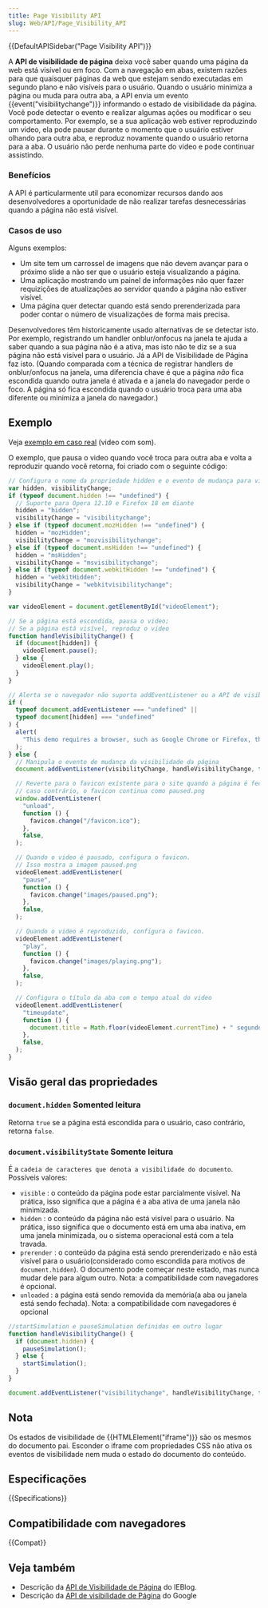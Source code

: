 ```yaml
---
title: Page Visibility API
slug: Web/API/Page_Visibility_API
---
```


{{DefaultAPISidebar("Page Visibility API")}}

A **API de visibilidade de página** deixa você saber quando uma página da web está visível ou em foco. Com a navegação em abas, existem razões para que quaisquer páginas da web que estejam sendo executadas em segundo plano e não visíveis para o usuário. Quando o usuário minimiza a página ou muda para outra aba, a API envia um evento {{event("visibilitychange")}} informando o estado de visibilidade da página. Você pode detectar o evento e realizar algumas ações ou modificar o seu comportamento. Por exemplo, se a sua aplicação web estiver reproduzindo um video, ela pode pausar durante o momento que o usuário estiver olhando para outra aba, e reproduz novamente quando o usuário retorna para a aba. O usuário não perde nenhuma parte do video e pode continuar assistindo.

### Benefícios

A API é particularmente util para economizar recursos dando aos desenvolvedores a oportunidade de não realizar tarefas desnecessárias quando a página não está visível.

### Casos de uso

Alguns exemplos:

- Um site tem um carrossel de imagens que não devem avançar para o próximo slide a não ser que o usuário esteja visualizando a página.
- Uma aplicação mostrando um painel de informações não quer fazer requizições de atualizações ao servidor quando a página não estiver visível.
- Uma página quer detectar quando está sendo prerenderizada para poder contar o número de visualizações de forma mais precisa.

Desenvolvedores têm historicamente usado alternativas de se detectar isto. Por exemplo, registrando um handler onblur/onfocus na janela te ajuda a saber quando a sua página não é a ativa, mas isto não te diz se a sua página não está visível para o usuário. Já a API de Visibilidade de Página faz isto. (Quando comparada com a técnica de registrar handlers de onblur/onfocus na janela, uma diferencia chave é que a página _não_ fica escondida quando outra janela é ativada e a janela do navegador perde o foco. A página só fica escondida quando o usuário troca para uma aba diferente ou minimiza a janela do navegador.)

## Exemplo

Veja [exemplo em caso real](http://daniemon.com/tech/webapps/page-visibility/) (video com som).

O exemplo, que pausa o video quando você troca para outra aba e volta a reproduzir quando você retorna, foi criado com o seguinte código:

```js
// Configura o nome da propriedade hidden e o evento de mudança para visibilidade
var hidden, visibilityChange;
if (typeof document.hidden !== "undefined") {
  // Suporte para Opera 12.10 e Firefox 18 em diante
  hidden = "hidden";
  visibilityChange = "visibilitychange";
} else if (typeof document.mozHidden !== "undefined") {
  hidden = "mozHidden";
  visibilityChange = "mozvisibilitychange";
} else if (typeof document.msHidden !== "undefined") {
  hidden = "msHidden";
  visibilityChange = "msvisibilitychange";
} else if (typeof document.webkitHidden !== "undefined") {
  hidden = "webkitHidden";
  visibilityChange = "webkitvisibilitychange";
}

var videoElement = document.getElementById("videoElement");

// Se a página está escondida, pausa o video;
// Se a página está visível, reproduz o video
function handleVisibilityChange() {
  if (document[hidden]) {
    videoElement.pause();
  } else {
    videoElement.play();
  }
}

// Alerta se o navegador não suporta addEventListener ou a API de visibilidade da página
if (
  typeof document.addEventListener === "undefined" ||
  typeof document[hidden] === "undefined"
) {
  alert(
    "This demo requires a browser, such as Google Chrome or Firefox, that supports the Page Visibility API.",
  );
} else {
  // Manipula o evento de mudança da visibilidade da página
  document.addEventListener(visibilityChange, handleVisibilityChange, false);

  // Reverte para o favicon existente para o site quando a página é fechada;
  // caso contrário, o favicon continua como paused.png
  window.addEventListener(
    "unload",
    function () {
      favicon.change("/favicon.ico");
    },
    false,
  );

  // Quando o video é pausado, configura o favicon.
  // Isso mostra a imagem paused.png
  videoElement.addEventListener(
    "pause",
    function () {
      favicon.change("images/paused.png");
    },
    false,
  );

  // Quando o video é reproduzido, configura o favicon.
  videoElement.addEventListener(
    "play",
    function () {
      favicon.change("images/playing.png");
    },
    false,
  );

  // Configura o título da aba com o tempo atual do video
  videoElement.addEventListener(
    "timeupdate",
    function () {
      document.title = Math.floor(videoElement.currentTime) + " segundo(s)";
    },
    false,
  );
}
```

## Visão geral das propriedades

### `document.hidden` Somented leitura

Retorna `true` se a página está escondida para o usuário, caso contrário, retorna `false`.

### `document.visibilityState` Somente leitura

É a `cadeia de caracteres que denota a visibilidade do documento`. Possíveis valores:

- `visible` : o conteúdo da página pode estar parcialmente visível. Na prática, isso significa que a página é a aba ativa de uma janela não minimizada.
- `hidden` : o conteúdo da página não está visível para o usuário. Na prática, isso significa que o documento está em uma aba inativa, em uma janela minimizada, ou o sistema operacional está com a tela travada.
- `prerender` : o conteúdo da página está sendo prerenderizado e não está visível para o usuário(considerado como escondida para motivos de `document.hidden`). O documento pode começar neste estado, mas nunca mudar dele para algum outro. Nota: a compatibilidade com navegadores é opcional.
- `unloaded` : a página está sendo removida da memória(a aba ou janela está sendo fechada). Nota: a compatibilidade com navegadores é opcional

```js
//startSimulation e pauseSimulation definidas em outro lugar
function handleVisibilityChange() {
  if (document.hidden) {
    pauseSimulation();
  } else {
    startSimulation();
  }
}

document.addEventListener("visibilitychange", handleVisibilityChange, false);
```

## Nota

Os estados de visibilidade de {{HTMLElement("iframe")}} são os mesmos do documento pai. Esconder o iframe com propriedades CSS não ativa os eventos de visibilidade nem muda o estado do documento do conteúdo.

## Especificações

{{Specifications}}

## Compatibilidade com navegadores

{{Compat}}

## Veja também

- Descrição da [API de Visibilidade de Página](http://blogs.msdn.com/b/ie/archive/2011/07/08/using-pc-hardware-more-efficiently-in-html5-new-web-performance-apis-part-2.aspx) do IEBlog.
- Descrição da [API de visibilidade de Página](http://code.google.com/chrome/whitepapers/pagevisibility.html) do Google
